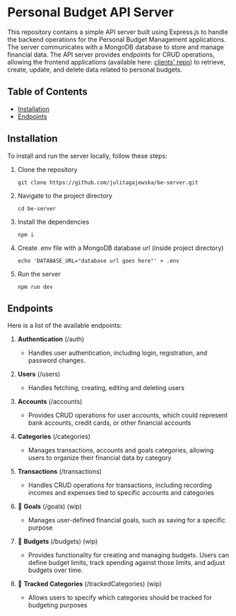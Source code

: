 # Personal Budget API Server
This repository contains a simple API server built using Express.js to handle the backend operations for the Personal Budget Management applications. The server communicates with a MongoDB database to store and manage financial data.
The API server provides endpoints for CRUD operations, allowing the frontend applications (available here: [clients' repo](https://github.com/julitagajewska/be-budget-management)) to retrieve, create, update, and delete data related to personal budgets.

## Table of Contents
- [Installation](#installation)
- [Endpoints](#endpoints)

## Installation
To install and run the server locally, follow these steps:
1. Clone the repository
   ```
   git clone https://github.com/julitagajewska/be-server.git
   ```
3. Navigate to the project directory
   ```
   cd be-server
   ```
5. Install the dependencies
   ```
   npm i
   ```
7. Create .env file with a MongoDB database url (inside project directory)
   ```
   echo 'DATABASE_URL="database url goes here"' > .env
   ```
9. Run the server
   ```
   npm run dev
   ```
   
## Endpoints
Here is a list of the available endpoints:

1. **Authentication** (/auth)
   - Handles user authentication, including login, registration, and password changes.
     
2. **Users** (/users)
   - Handles fetching, creating, editing and deleting users
     
3. **Accounts** (/accounts)
   - Provides CRUD operations for user accounts, which could represent bank accounts, credit cards, or other financial accounts
     
4. **Categories** (/categories)
   - Manages transactions, accounts and goals categories, allowing users to organize their financial data by category
     
5. **Transactions** (/transactions)
   - Handles CRUD operations for transactions, including recording incomes and expenses tied to specific accounts and categories
     
6. 🚧 **Goals** (/goals) (wip)
    - Manages user-defined financial goals, such as saving for a specific purpose
      
7. 🚧 **Budgets** (/budgets) (wip)
    - Provides functionality for creating and managing budgets. Users can define budget limits, track spending against those limits, and adjust budgets over time.
      
8. 🚧 **Tracked Categories** (/trackedCategories) (wip)
    - Allows users to specify which categories should be tracked for budgeting purposes
